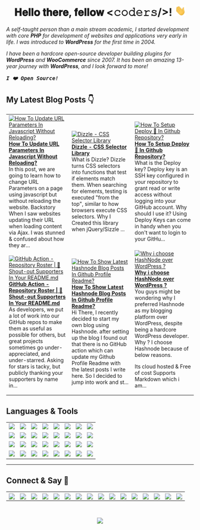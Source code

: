 <h1 align="center"> 𝐇𝐞𝐥𝐥𝐨 𝐭𝐡𝐞𝐫𝐞, 𝐟𝐞𝐥𝐥𝐨𝐰 <𝚌𝚘𝚍𝚎𝚛𝚜/>! <img src="https://raw.githubusercontent.com/ABSphreak/ABSphreak/master/gifs/Hi.gif" width="30px"></h1>


_A self-taught person than a main stream academic, I started development with core **PHP** for development of websites and applications very early in life. I was introduced to **WordPress** for the first time in 2004._

_I have been a hardcore open-source developer building plugins for **WordPress** and **WooCommerce** since 2007. It has been an amazing 13-year journey with **WordPress**, and I look forward to more!_

___<samp align="center">I ❤️ Open Source!</samp>___


## My Latest Blog Posts 👇
<!-- HASHNODE_BLOG:START -->
<table><tr><td><a href="https://varunsridharan.hashnode.dev/how-to-update-url-parameters-in-javascript-without-reloading-ckhalx1e500qoozs17a5x43dt" title="How To Update URL Parameters In Javascript Without Reloading?"><img src="https://cdn.hashnode.com/res/hashnode/image/upload/v1604927318112/kJmGedACm.jpeg" alt="How To Update URL Parameters In Javascript Without Reloading?"   /></a>
<a href="https://varunsridharan.hashnode.dev/how-to-update-url-parameters-in-javascript-without-reloading-ckhalx1e500qoozs17a5x43dt" title="How To Update URL Parameters In Javascript Without Reloading?"><strong>How To Update URL Parameters In Javascript Without Reloading?</strong></a>
<br/> In this post, we are going to learn how to change URL Parameters on a page using javascript but without reloading the website. 
Backstory
When I saw websites updating their URL when loading content via Ajax. I was stunned & confused about how they ar...</td><td><a href="https://varunsridharan.hashnode.dev/dizzle-css-selector-library-ckh93hgmr002zyes1dq7vh3tl" title="Dizzle - CSS Selector Library"><img src="https://cdn.hashnode.com/res/hashnode/image/upload/v1604840838840/0YqG-oJi7.jpeg" alt="Dizzle - CSS Selector Library"   /></a>
<a href="https://varunsridharan.hashnode.dev/dizzle-css-selector-library-ckh93hgmr002zyes1dq7vh3tl" title="Dizzle - CSS Selector Library"><strong>Dizzle - CSS Selector Library</strong></a>
<br/> What is Dizzle?
Dizzle turns CSS selectors into functions that test if elements match them. When searching for elements, testing is executed "from the top", similar to how browsers execute CSS selectors.
Why I Created this library when jQuery/Sizzle ...</td><td><a href="https://varunsridharan.hashnode.dev/how-to-setup-deploy-key-in-github-repository-ckh7odrjh04frras11zfx7uvd" title="How To Setup Deploy 🔑 In Github Repository?"><img src="https://cdn.hashnode.com/res/hashnode/image/upload/v1604752614935/ruLQIo7--.png" alt="How To Setup Deploy 🔑 In Github Repository?"   /></a>
<a href="https://varunsridharan.hashnode.dev/how-to-setup-deploy-key-in-github-repository-ckh7odrjh04frras11zfx7uvd" title="How To Setup Deploy 🔑 In Github Repository?"><strong>How To Setup Deploy 🔑 In Github Repository?</strong></a>
<br/> What is the Deploy key?
Deploy key is an SSH key configured in your repository to grant read or write access without logging into your GitHub account.
Why should I use it?
Using Deploy Keys can come in handy when you don't want to login to your GitHu...</td></tr><tr><td><a href="https://varunsridharan.hashnode.dev/github-action-repository-roster-or-shout-out-supporters-in-your-readme-ckh5uzb9j09rd39s19zk79clc" title="GitHub Action - Repository Roster | 📢 Shout-out Supporters In Your README.md"><img src="https://cdn.hashnode.com/res/hashnode/image/upload/v1604642132846/6_nBqebUr.jpeg" alt="GitHub Action - Repository Roster | 📢 Shout-out Supporters In Your README.md"   /></a>
<a href="https://varunsridharan.hashnode.dev/github-action-repository-roster-or-shout-out-supporters-in-your-readme-ckh5uzb9j09rd39s19zk79clc" title="GitHub Action - Repository Roster | 📢 Shout-out Supporters In Your README.md"><strong>GitHub Action - Repository Roster | 📢 Shout-out Supporters In Your README.md</strong></a>
<br/> As developers, we put a lot of work into our GitHub repos to make them as useful as possible for others, but great projects sometimes go under-appreciated, and under-starred. Asking for stars is tacky, but publicly thanking your supporters by name in...</td><td><a href="https://varunsridharan.hashnode.dev/how-to-show-latest-hashnode-blog-posts-in-github-profile-readme-ckh4tx9il060p39s11l5nfox6" title="How To Show Latest Hashnode Blog Posts In Github Profile Readme?"><img src="https://cdn.hashnode.com/res/hashnode/image/upload/v1604573678370/_fHbuET6K.png" alt="How To Show Latest Hashnode Blog Posts In Github Profile Readme?"   /></a>
<a href="https://varunsridharan.hashnode.dev/how-to-show-latest-hashnode-blog-posts-in-github-profile-readme-ckh4tx9il060p39s11l5nfox6" title="How To Show Latest Hashnode Blog Posts In Github Profile Readme?"><strong>How To Show Latest Hashnode Blog Posts In Github Profile Readme?</strong></a>
<br/> Hi There,
I recently decided to start my own blog using Hashnode. after setting up the blog I found out that there is no GitHub action which can update my Github Profile Readme with the latest posts I write here.
So I decided to jump into work and st...</td><td><a href="https://varunsridharan.hashnode.dev/why-i-choose-hashnode-over-wordpress-ckh329cvm04e7ajs168v9hlq9" title="Why i choose HashNode over WordPress ?"><img src="https://cdn.hashnode.com/res/hashnode/image/upload/v1604473699420/uEyXQZeQU.png" alt="Why i choose HashNode over WordPress ?"   /></a>
<a href="https://varunsridharan.hashnode.dev/why-i-choose-hashnode-over-wordpress-ckh329cvm04e7ajs168v9hlq9" title="Why i choose HashNode over WordPress ?"><strong>Why i choose HashNode over WordPress ?</strong></a>
<br/> You guys might be wondering why I preferred Hashnode as my blogging platform over WordPress, despite being a hardcore WordPress developer.
Why ?
I choose Hashnode because of below reasons.

Its cloud hosted & Free of cost
Supports Markdown which i am...</td></tr></table>
<!-- HASHNODE_BLOG:END -->


## Languages & Tools
<table>
   <tr>
     <td><img src="https://devicon.dev/devicon.git/icons/php/php-original.svg" width="60"/></td>
     <td><img src="https://devicon.dev/devicon.git/icons/python/python-original-wordmark.svg" width="60"/></td>
     <td><img src="https://devicon.dev/devicon.git/icons/cakephp/cakephp-original-wordmark.svg" width="60"/></td>
     <td><img src="https://devicon.dev/devicon.git/icons/javascript/javascript-original.svg" width="60"/></td>
     <td><img src="https://devicon.dev/devicon.git/icons/android/android-original.svg" width="60"/></td>
     <td><img src="https://devicon.dev/devicon.git/icons/apache/apache-original-wordmark.svg" width="60"/></td>
     <td><img src="https://devicon.dev/devicon.git/icons/babel/babel-original.svg" width="60"/></td>
     <td><img src="https://devicon.dev/devicon.git/icons/backbonejs/backbonejs-original-wordmark.svg" width="60"/></td>
  </tr>
  <tr>
     <td><img src="https://devicon.dev/devicon.git/icons/bootstrap/bootstrap-plain-wordmark.svg" width="60"/></td>
     <td><img src="https://devicon.dev/devicon.git/icons/codeigniter/codeigniter-plain-wordmark.svg" width="60"/></td>
     <td><img src="https://devicon.dev/devicon.git/icons/debian/debian-original-wordmark.svg" width="60"/></td>
     <td><img src="https://devicon.dev/devicon.git/icons/docker/docker-original-wordmark.svg" width="60"/></td>
     <td><img src="https://devicon.dev/devicon.git/icons/firefox/firefox-original-wordmark.svg" width="60"/></td>
     <td><img src="https://devicon.dev/devicon.git/icons/chrome/chrome-original.svg" width="60"/></td>
     <td><img src="https://devicon.dev/devicon.git/icons/git/git-original.svg" width="60"/></td>
     <td><img src="https://devicon.dev/devicon.git/icons/github/github-original.svg" width="60"/></td>
</tr>
<tr>
     <td><img src="https://devicon.dev/devicon.git/icons/gulp/gulp-plain.svg" width="60"/></td>
     <td><img src="https://devicon.dev/devicon.git/icons/html5/html5-original.svg" width="60"/></td>
     <td><img src="https://devicon.dev/devicon.git/icons/illustrator/illustrator-plain.svg" width="60"/></td>
     <td><img src="https://devicon.dev/devicon.git/icons/jquery/jquery-original-wordmark.svg" width="60"/></td>
     <td><img src="https://devicon.dev/devicon.git/icons/linux/linux-original.svg" width="60"/></td>
     <td><img src="https://devicon.dev/devicon.git/icons/mysql/mysql-original-wordmark.svg" width="60"/></td>
     <td><img src="https://devicon.dev/devicon.git/icons/nginx/nginx-original.svg" width="60"/></td>
     <td><img src="https://devicon.dev/devicon.git/icons/nodejs/nodejs-original-wordmark.svg" width="60"/></td>
</tr>
<tr>
     <td><img src="https://devicon.dev/devicon.git/icons/npm/npm-original-wordmark.svg" width="60"/></td>
     <td><img src="https://devicon.dev/devicon.git/icons/photoshop/photoshop-plain.svg" width="60"/></td>
     <td><img src="https://devicon.dev/devicon.git/icons/phpstorm/phpstorm-original-wordmark.svg" width="60"/></td>
     <td><img src="https://devicon.dev/devicon.git/icons/sass/sass-original.svg" width="60"/></td>
     <td><img src="https://devicon.dev/devicon.git/icons/slack/slack-original.svg" width="60"/></td>
     <td><img src="https://devicon.dev/devicon.git/icons/ubuntu/ubuntu-plain-wordmark.svg" width="60"/></td>
     <td><img src="https://devicon.dev/devicon.git/icons/webpack/webpack-original.svg" width="60"/></td>
     <td><img src="https://devicon.dev/devicon.git/icons/wordpress/wordpress-original.svg" width="60"/></td>
   </tr>
</table>

---

## Connect & Say 👋
<table align="center">
  <tr>
    <td> <a href="https://sva.onl/twitter"><img align="center" width="25px" src="https://cdn.svarun.dev/social/twitter.svg"/></a></td>
<td> <a href="https://sva.onl/facebook"><img align="center" width="25px" src="https://cdn.svarun.dev/social/facebook.svg"/></a></td>
<td> <a href="https://sva.onl/gmail"><img align="center" width="25px" src="https://cdn.svarun.dev/social/gmail.svg"/></a></td>
<td> <a href="https://sva.onl/instagram"><img align="center" width="25px" src="https://cdn.svarun.dev/social/instagram.svg"/></a></td>
<td> <a href="https://sva.onl/paypal"><img align="center" width="25px" src="https://cdn.svarun.dev/social/paypal.svg"/></a></td>
<td> <a href="https://sva.onl/skype"><img align="center" width="25px" src="https://cdn.svarun.dev/social/skype.svg"/></a></td>
<td> <a href="https://sva.onl/envato"><img align="center" width="25px" src="https://cdn.svarun.dev/social/envato.svg"/></a></td>
<td> <a href="https://sva.onl/linkedin"><img align="center" width="25px" src="https://cdn.svarun.dev/social/linkedin.svg"/></a></td>
<td> <a href="https://sva.onl/messenger"><img align="center" width="25px" src="https://cdn.svarun.dev/social/messenger.svg"/></a></td>
<td> <a href="https://sva.onl/quora"><img align="center" width="25px" src="https://cdn.svarun.dev/social/quora.svg"/></a></td>
<td> <a href="https://sva.onl/reddit"><img align="center" width="25px" src="https://cdn.svarun.dev/social/reddit.svg"/></a></td>
<td> <a href="https://sva.onl/soundcloud"><img align="center" width="25px" src="https://cdn.svarun.dev/social/soundcloud.svg"/></a></td>
<td> <a href="https://sva.onl/spotify"><img align="center" width="25px" src="https://cdn.svarun.dev/social/spotify.svg"/></a></td>
<td> <a href="https://sva.onl/telegram"><img align="center" width="25px" src="https://cdn.svarun.dev/social/telegram.svg"/></a></td>
<td> <a href="https://sva.onl/wordpress"><img align="center" width="25px" src="https://cdn.svarun.dev/social/wordpress.svg"/></a></td>
<td> <a href="https://sva.onl/youtube"><img align="center" width="25px" src="https://cdn.svarun.dev/social/youtube.svg"/></a></td>
  </tr>
</table>

<br/>

<p align="center">
   <img src="https://s.w.org/style/images/codeispoetry.png"/>
</p>
